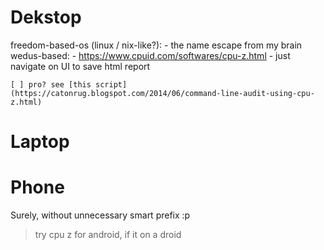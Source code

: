 # Dekstop
  freedom-based-os (linux / nix-like?):
    - the name escape from my brain
  wedus-based:
    - https://www.cpuid.com/softwares/cpu-z.html
    - just navigate on UI to save html report

    [ ] pro? see [this script](https://catonrug.blogspot.com/2014/06/command-line-audit-using-cpu-z.html)
# Laptop

# Phone
  Surely, without unnecessary smart prefix :p
  > try cpu z for android, if it on a droid
